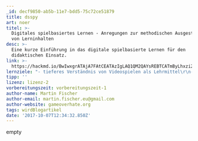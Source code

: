 ```yaml
---
_id: decf9850-ab5b-11e7-bdd5-75c72ce51879
title: dsspy
art: noer
titel: >-
  Digitales spielbasiertes Lernen - Anregungen zur methodischen Ausgestaltung
  von Lerninhalten
desc: >-
  Eine kurze Einführung in das digitale spielbasierte Lernen für den
  didaktischen Einsatz.
link: >-
  https://hackmd.io/BwIwxgrATAjA7FAtCEATAzIgLAQ1QM2QAYsREBTCATmByLhxzi2CA===?both
lernziele: "- tieferes Verständnis von Videospielen als Lehrmittel\r\n- Reflexion auf Lernstrategien und Lerntrigger\r\n- Methodenvielfalt"
tipp: ''
lizenz: lizenz-2
vorbereitungszeit: vorbereitungszeit-1
author-name: Martin Fischer
author-email: martin.fischer.eu@gmail.com
author-website: gameoverhate.org
tags: wirdBlogartikel
date: '2017-10-07T12:34:32.850Z'
---
```

empty
